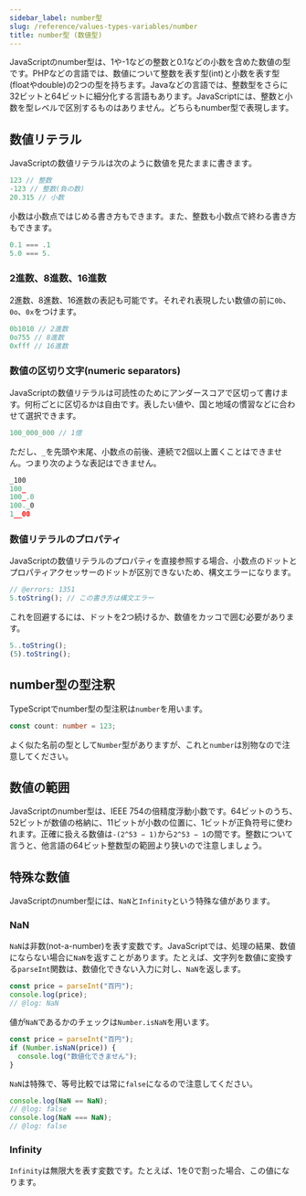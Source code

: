 ```yaml
---
sidebar_label: number型
slug: /reference/values-types-variables/number
title: number型 (数値型)
---
```


JavaScriptのnumber型は、1や-1などの整数と0.1などの小数を含めた数値の型です。PHPなどの言語では、数値について整数を表す型(int)と小数を表す型(floatやdouble)の2つの型を持ちます。Javaなどの言語では、整数型をさらに32ビットと64ビットに細分化する言語もあります。JavaScriptには、整数と小数を型レベルで区別するものはありません。どちらもnumber型で表現します。

## 数値リテラル

JavaScriptの数値リテラルは次のように数値を見たままに書きます。

<!--prettier-ignore-->
```js
123 // 整数
-123 // 整数(負の数)
20.315 // 小数
```

小数は小数点ではじめる書き方もできます。また、整数も小数点で終わる書き方もできます。

<!--prettier-ignore-->
```js
0.1 === .1
5.0 === 5.
```

### 2進数、8進数、16進数

2進数、8進数、16進数の表記も可能です。それぞれ表現したい数値の前に`0b`、`0o`、`0x`をつけます。

<!--prettier-ignore-->
```ts
0b1010 // 2進数
0o755 // 8進数
0xfff // 16進数
```

### 数値の区切り文字(numeric separators)

JavaScriptの数値リテラルは可読性のためにアンダースコアで区切って書けます。何桁ごとに区切るかは自由です。表したい値や、国と地域の慣習などに合わせて選択できます。

<!--prettier-ignore-->
```js
100_000_000 // 1億
```

ただし、`_`を先頭や末尾、小数点の前後、連続で2個以上置くことはできません。つまり次のような表記はできません。

```ts
_100
100_
100_.0
100._0
1__00
```

### 数値リテラルのプロパティ

JavaScriptの数値リテラルのプロパティを直接参照する場合、小数点のドットとプロパティアクセッサーのドットが区別できないため、構文エラーになります。

```ts twoslash
// @errors: 1351
5.toString(); // この書き方は構文エラー
```

これを回避するには、ドットを2つ続けるか、数値をカッコで囲む必要があります。

<!--prettier-ignore-->
```ts twoslash
5..toString();
(5).toString();
```

## number型の型注釈

TypeScriptでnumber型の型注釈は`number`を用います。

```ts twoslash
const count: number = 123;
```

よく似た名前の型として`Number`型がありますが、これと`number`は別物なので注意してください。

## 数値の範囲

JavaScriptのnumber型は、IEEE 754の倍精度浮動小数です。64ビットのうち、52ビットが数値の格納に、11ビットが小数の位置に、1ビットが正負符号に使われます。正確に扱える数値は`-(2^53 − 1)`から`2^53 − 1`の間です。整数について言うと、他言語の64ビット整数型の範囲より狭いので注意しましょう。

## 特殊な数値

JavaScriptのnumber型には、`NaN`と`Infinity`という特殊な値があります。

### NaN

`NaN`は非数(not-a-number)を表す変数です。JavaScriptでは、処理の結果、数値にならない場合に`NaN`を返すことがあります。たとえば、文字列を数値に変換する`parseInt`関数は、数値化できない入力に対し、`NaN`を返します。

```js twoslash
const price = parseInt("百円");
console.log(price);
// @log: NaN
```

値が`NaN`であるかのチェックは`Number.isNaN`を用います。

```ts twoslash
const price = parseInt("百円");
if (Number.isNaN(price)) {
  console.log("数値化できません");
}
```

`NaN`は特殊で、等号比較では常に`false`になるので注意してください。

```js twoslash
console.log(NaN == NaN);
// @log: false
console.log(NaN === NaN);
// @log: false
```

### Infinity

`Infinity`は無限大を表す変数です。たとえば、1を0で割った場合、この値になります。
